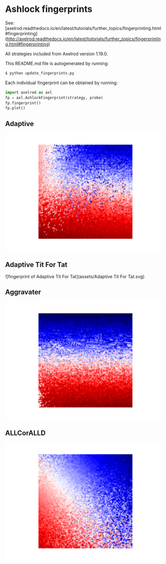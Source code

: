 # Ashlock fingerprints

See:
[axelrod.readthedocs.io/en/latest/tutorials/further_topics/fingerprinting.html#fingerprinting] (http://axelrod.readthedocs.io/en/latest/tutorials/further_topics/fingerprinting.html#fingerprinting)

All strategies included from Axelrod version 1.19.0.

This README.md file is autogenerated by running:

```python
$ python update_fingerprints.py
```

Each individual fingerprint can be obtained by running:

```python
import axelrod as axl
fp = axl.AshlockFingerprint(strategy, probe)
fp.fingerprint()
fp.plot()
```
    

## Adaptive

![fingerprint of Adaptive](assets/Adaptive.svg)
    

## Adaptive Tit For Tat

![fingerprint of Adaptive Tit For Tat](assets/Adaptive Tit For Tat.svg)
    

## Aggravater

![fingerprint of Aggravater](assets/Aggravater.svg)
    

## ALLCorALLD

![fingerprint of ALLCorALLD](assets/ALLCorALLD.svg)
    